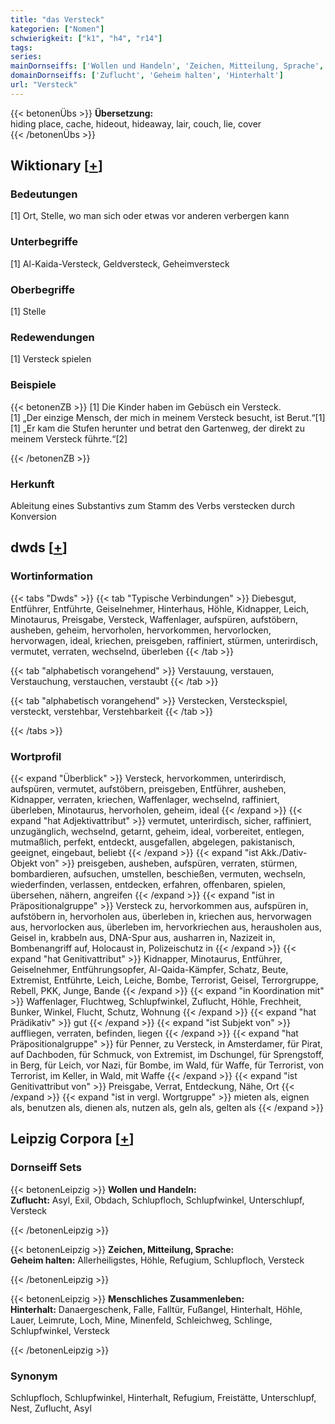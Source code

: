 ```yaml
---
title: "das Versteck"
kategorien: ["Nomen"]
schwierigkeit: ["k1", "h4", "r14"]
tags:
series:
mainDornseiffs: ['Wollen und Handeln', 'Zeichen, Mitteilung, Sprache', 'Menschliches Zusammenleben']
domainDornseiffs: ['Zuflucht', 'Geheim halten', 'Hinterhalt']
url: "Versteck"
---
```


{{< betonenÜbs >}}
**Übersetzung:**  
hiding place, cache, hideout, hideaway, lair, couch, lie, cover  
{{< /betonenÜbs >}}

## Wiktionary [[+](https://de.wiktionary.org/wiki/Versteck)]

### Bedeutungen
[1] Ort, Stelle, wo man sich oder etwas vor anderen verbergen kann  

### Unterbegriffe
[1] Al-Kaida-Versteck, Geldversteck, Geheimversteck  

### Oberbegriffe
[1] Stelle  

### Redewendungen
[1] Versteck spielen  

### Beispiele
{{< betonenZB >}}
[1] Die Kinder haben im Gebüsch ein Versteck.  
[1] „Der einzige Mensch, der mich in meinem Versteck besucht, ist Berut.“[1]  
[1] „Er kam die Stufen herunter und betrat den Gartenweg, der direkt zu meinem Versteck führte.“[2]  

{{< /betonenZB >}}
### Herkunft
Ableitung eines Substantivs zum Stamm des Verbs verstecken durch Konversion  



## dwds [[+](https://www.dwds.de/wb/Versteck)]

### Wortinformation
{{< tabs "Dwds" >}}
{{< tab "Typische Verbindungen" >}}
Diebesgut, Entführer, Entführte, Geiselnehmer, Hinterhaus, Höhle, Kidnapper, Leich, Minotaurus, Preisgabe, Versteck, Waffenlager, aufspüren, aufstöbern, ausheben, geheim, hervorholen, hervorkommen, hervorlocken, hervorwagen, ideal, kriechen, preisgeben, raffiniert, stürmen, unterirdisch, vermutet, verraten, wechselnd, überleben
{{< /tab >}}

{{< tab "alphabetisch vorangehend" >}}
Verstauung, verstauen, Verstauchung, verstauchen, verstaubt
{{< /tab >}}

{{< tab "alphabetisch vorangehend" >}}
Verstecken, Versteckspiel, versteckt, verstehbar, Verstehbarkeit
{{< /tab >}}

{{< /tabs >}}

### Wortprofil
{{< expand "Überblick" >}} Versteck, hervorkommen, unterirdisch, aufspüren, vermutet, aufstöbern, preisgeben, Entführer, ausheben, Kidnapper, verraten, kriechen, Waffenlager, wechselnd, raffiniert, überleben, Minotaurus, hervorholen, geheim, ideal {{< /expand >}}
{{< expand "hat Adjektivattribut" >}} vermutet, unterirdisch, sicher, raffiniert, unzugänglich, wechselnd, getarnt, geheim, ideal, vorbereitet, entlegen, mutmaßlich, perfekt, entdeckt, ausgefallen, abgelegen, pakistanisch, geeignet, eingebaut, beliebt {{< /expand >}}
{{< expand "ist Akk./Dativ-Objekt von" >}} preisgeben, ausheben, aufspüren, verraten, stürmen, bombardieren, aufsuchen, umstellen, beschießen, vermuten, wechseln, wiederfinden, verlassen, entdecken, erfahren, offenbaren, spielen, übersehen, nähern, angreifen {{< /expand >}}
{{< expand "ist in Präpositionalgruppe" >}} Versteck zu, hervorkommen aus, aufspüren in, aufstöbern in, hervorholen aus, überleben in, kriechen aus, hervorwagen aus, hervorlocken aus, überleben im, hervorkriechen aus, herausholen aus, Geisel in, krabbeln aus, DNA-Spur aus, ausharren in, Nazizeit in, Bombenangriff auf, Holocaust in, Polizeischutz in {{< /expand >}}
{{< expand "hat Genitivattribut" >}} Kidnapper, Minotaurus, Entführer, Geiselnehmer, Entführungsopfer, Al-Qaida-Kämpfer, Schatz, Beute, Extremist, Entführte, Leich, Leiche, Bombe, Terrorist, Geisel, Terrorgruppe, Rebell, PKK, Junge, Bande {{< /expand >}}
{{< expand "in Koordination mit" >}} Waffenlager, Fluchtweg, Schlupfwinkel, Zuflucht, Höhle, Frechheit, Bunker, Winkel, Flucht, Schutz, Wohnung {{< /expand >}}
{{< expand "hat Prädikativ" >}} gut {{< /expand >}}
{{< expand "ist Subjekt von" >}} auffliegen, verraten, befinden, liegen {{< /expand >}}
{{< expand "hat Präpositionalgruppe" >}} für Penner, zu Versteck, in Amsterdamer, für Pirat, auf Dachboden, für Schmuck, von Extremist, im Dschungel, für Sprengstoff, in Berg, für Leich, vor Nazi, für Bombe, im Wald, für Waffe, für Terrorist, von Terrorist, im Keller, in Wald, mit Waffe {{< /expand >}}
{{< expand "ist Genitivattribut von" >}} Preisgabe, Verrat, Entdeckung, Nähe, Ort {{< /expand >}}
{{< expand "ist in vergl. Wortgruppe" >}} mieten als, eignen als, benutzen als, dienen als, nutzen als, geln als, gelten als {{< /expand >}}

## Leipzig Corpora [[+](https://corpora.uni-leipzig.de/en/res?word=Versteck&corpusId=deu_newscrawl-public_2018)]

### Dornseiff Sets
{{< betonenLeipzig >}}
**Wollen und Handeln:**  
**Zuflucht:** Asyl, Exil, Obdach, Schlupfloch, Schlupfwinkel, Unterschlupf, Versteck  

{{< /betonenLeipzig >}}


{{< betonenLeipzig >}}
**Zeichen, Mitteilung, Sprache:**  
**Geheim halten:** Allerheiligstes, Höhle, Refugium, Schlupfloch, Versteck  

{{< /betonenLeipzig >}}


{{< betonenLeipzig >}}
**Menschliches Zusammenleben:**  
**Hinterhalt:** Danaergeschenk, Falle, Falltür, Fußangel, Hinterhalt, Höhle, Lauer, Leimrute, Loch, Mine, Minenfeld, Schleichweg, Schlinge, Schlupfwinkel, Versteck  

{{< /betonenLeipzig >}}

### Synonym
Schlupfloch, Schlupfwinkel, Hinterhalt, Refugium, Freistätte, Unterschlupf, Nest, Zuflucht, Asyl

